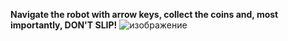 **Navigate the robot with arrow keys, collect the coins and, most importantly,
DON'T SLIP!**
![изображение](https://github.com/hydropony/dontslipgame/assets/72815052/976ae999-628c-4103-a803-ff84f5c98f7a)
